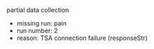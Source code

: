 partial data collection
* missing run: pain
* run number: 2
* reason: TSA connection failure (responseStr)
